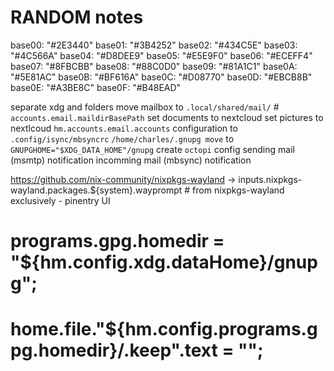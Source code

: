 # RANDOM notes

base00: "#2E3440"
base01: "#3B4252"
base02: "#434C5E"
base03: "#4C566A"
base04: "#D8DEE9"
base05: "#E5E9F0"
base06: "#ECEFF4"
base07: "#8FBCBB"
base08: "#88C0D0"
base09: "#81A1C1"
base0A: "#5E81AC"
base0B: "#BF616A"
base0C: "#D08770"
base0D: "#EBCB8B"
base0E: "#A3BE8C"
base0F: "#B48EAD"

separate xdg and folders
move mailbox to `.local/shared/mail/` # `accounts.email.maildirBasePath`
set documents to nextcloud
set pictures to nextlcoud
`hm.accounts.email.accounts` configuration to `.config/isync/mbsyncrc`
`/home/charles/.gnupg move` to `GNUPGHOME="$XDG_DATA_HOME"/gnupg`
create `octopi` config
sending mail (msmtp) notification
incomming mail (mbsync) notification

https://github.com/nix-community/nixpkgs-wayland -> inputs.nixpkgs-wayland.packages.${system}.wayprompt  # from nixpkgs-wayland exclusively - pinentry UI

# programs.gpg.homedir = "${hm.config.xdg.dataHome}/gnupg";
# home.file."${hm.config.programs.gpg.homedir}/.keep".text = "";
